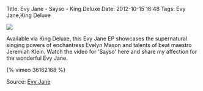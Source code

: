 Title: Evy Jane - Sayso - King Deluxe
Date: 2012-10-15 16:48
Tags: Evy Jane,King Deluxe

![](/images/EvyJane.jpg)
 
Available via King Deluxe, this Evy Jane EP showcases the supernatural singing powers of enchantress Evelyn Mason and talents of beat maestro Jeremiah Klein. 
Watch the video for 'Sayso' here and share my affection for the wonderful Evy Jane. 
 
{% vimeo 36162168 %} 

Source: [Evy Jane](http://store.kingdeluxe.ca/album/evy-jane-12-and-digital)
